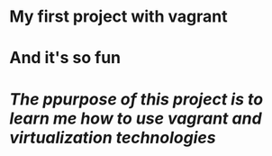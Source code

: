 # My first project with vagrant 
# And it's so fun 
# *The ppurpose of this project is to learn me how to use vagrant and virtualization technologies* 
